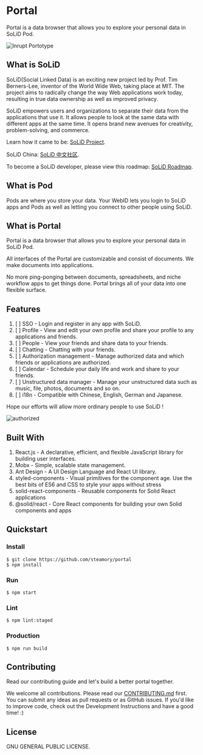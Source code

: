 # Portal

Portal is a data browser that allows you to explore your personal data in SoLiD Pod.

![Inrupt Portotype](https://inrupt.com/sites/default/files/2018-10/Things%2BThomas_v2.png)

## What is SoLiD

SoLiD(Social Linked Data) is an exciting new project led by Prof. Tim Berners-Lee, inventor of the World Wide Web, taking place at MIT. The project aims to radically change the way Web applications work today, resulting in true data ownership as well as improved privacy.

SoLiD empowers users and organizations to separate their data from the applications that use it. It allows people to look at the same data with different apps at the same time. It opens brand new avenues for creativity, problem-solving, and commerce.

Learn how it came to be: [SoLiD Project](https://solidproject.org/).

SoLiD China: [SoLiD 中文社区](https://learnsolid.cn).

To become a SoLiD developer, please view this roadmap: [SoLiD Roadmap](https://github.com/learnsolid/solid-roadmap).

## What is Pod

Pods are where you store your data. Your WebID lets you login to SoLiD apps and Pods as well as letting you connect to other people using SoLiD.

## What is Portal

Portal is a data browser that allows you to explore your personal data in SoLiD Pod.

All interfaces of the Portal are customizable and consist of documents. We make documents into applications.

No more ping-ponging between documents, spreadsheets, and niche workflow apps to get things done. Portal brings all of your data into one flexible surface.

## Features

1. [ ] SSO - Login and register in any app with SoLiD.
1. [ ] Profile - View and edit your own profile and share your profile to any applications and friends.
1. [ ] People - View your friends and share data to your friends.
1. [ ] Chatting - Chatting with your friends.
1. [ ] Authorization management - Manage authorized data and which friends or applications are authorized.
1. [ ] Calendar - Schedule your daily life and work and share to your friends.
1. [ ] Unstructured data manager - Manage your unstructured data such as music, file, photos, documents and so on.
1. [ ] i18n - Compatible with Chinese, English, German and Japanese.

Hope our efforts will allow more ordinary people to use SoLiD !

![authorized](https://inrupt.com/sites/default/files/2018-10/Thomas_explainer.png)

## Built With

1. React.js - A declarative, efficient, and flexible JavaScript library for building user interfaces.
1. Mobx - Simple, scalable state management.
1. Ant Design - A UI Design Language and React UI library.
1. styled-components - Visual primitives for the component age. Use the best bits of ES6 and CSS to style your apps without stress
1. solid-react-components - Reusable components for Solid React applications
1. @solid/react - Core React components for building your own Solid components and apps

## Quickstart

### Install

```shell
$ git clone https://github.com/steamory/portal
$ npm install
```

### Run

```shell
$ npm start
```

### Lint

```shell
$ npm lint:staged
```

### Production

```shell
$ npm run build
```

## Contributing

Read our contributing guide and let's build a better portal together.

We welcome all contributions. Please read our [CONTRIBUTING.md](https://github.com/steamory/portal/blob/master/CONTRIBUTING.md) first. You can submit any ideas as pull requests or as GitHub issues. If you'd like to improve code, check out the Development Instructions and have a good time! :)

## License

GNU GENERAL PUBLIC LICENSE.
